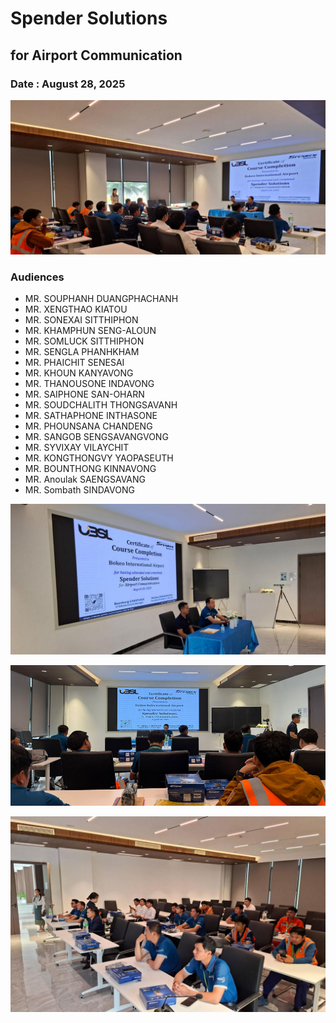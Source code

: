 # Spender Solutions
## for Airport Communication

### Date : August 28, 2025

<a href="0_o.jpg" target="_blank"><img src="0.jpg"></a>

### Audiences
+ MR. SOUPHANH DUANGPHACHANH
+ MR. XENGTHAO KIATOU
+ MR. SONEXAI SITTHIPHON
+ MR. KHAMPHUN SENG-ALOUN
+ MR. SOMLUCK SITTHIPHON
+ MR. SENGLA PHANHKHAM
+ MR. PHAICHIT SENESAI
+ MR. KHOUN KANYAVONG
+ MR. THANOUSONE INDAVONG
+ MR. SAIPHONE SAN-OHARN
+ MR. SOUDCHALITH THONGSAVANH
+ MR. SATHAPHONE INTHASONE
+ MR. PHOUNSANA CHANDENG
+ MR. SANGOB SENGSAVANGVONG
+ MR. SYVIXAY VILAYCHIT
+ MR. KONGTHONGVY YAOPASEUTH
+ MR. BOUNTHONG KINNAVONG
+ MR. Anoulak SAENGSAVANG 
+ MR. Sombath SINDAVONG

<a href="3_o.jpg" target="_blank"><img src="3.jpg"></a>

<a href="1_o.jpg" target="_blank"><img src="1.jpg"></a>

<a href="2_o.jpg" target="_blank"><img src="2.jpg"></a>